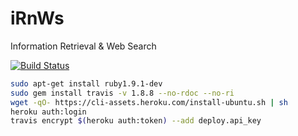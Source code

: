 # iRnWs
Information Retrieval &amp; Web Search

[![Build Status](https://travis-ci.org/Langhaarjoe/iRnWsLeo.svg?branch=master)](https://travis-ci.org/Langhaarjoe/iRnWsLeo)

```bash
sudo apt-get install ruby1.9.1-dev
sudo gem install travis -v 1.8.8 --no-rdoc --no-ri
wget -qO- https://cli-assets.heroku.com/install-ubuntu.sh | sh
heroku auth:login
travis encrypt $(heroku auth:token) --add deploy.api_key
```
